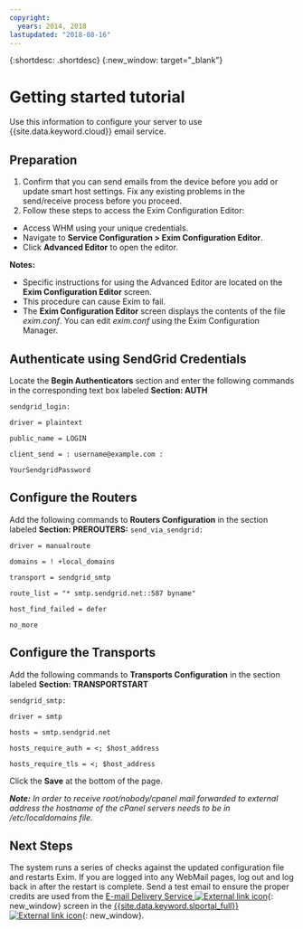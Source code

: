 ```yaml
---
copyright:
  years: 2014, 2018
lastupdated: "2018-08-16"
---
```


{:shortdesc: .shortdesc}
{:new_window: target="_blank"}

# Getting started tutorial

Use this information to configure your server to use {{site.data.keyword.cloud}} email service.

## Preparation

1.  Confirm that you can send emails from the device before you add or update smart host settings. Fix any existing problems in the send/receive process before you proceed.
2. Follow these steps to access the Exim Configuration Editor:
  * Access WHM using your unique credentials.
  * Navigate to **Service Configuration > Exim Configuration Editor**.
  * Click **Advanced Editor** to open the editor.

**Notes:**
- Specific instructions for using the Advanced Editor are located on the **Exim Configuration Editor** screen.
- This procedure can cause Exim to fail.
- The **Exim Configuration Editor** screen displays the contents of the file _exim.conf_. You can edit _exim.conf_ using the Exim Configuration Manager.

## Authenticate using SendGrid Credentials

Locate the **Begin Authenticators** section and enter the following commands in the corresponding text box labeled **Section: AUTH**

`sendgrid_login:`

`driver = plaintext`

`public_name = LOGIN`

`client_send = : username@example.com :`

`YourSendgridPassword`

## Configure the Routers

Add the following commands to **Routers Configuration** in the section labeled **Section: PREROUTERS:**
`send_via_sendgrid:`

`driver = manualroute`

`domains = ! +local_domains`

`transport = sendgrid_smtp`

`route_list = "* smtp.sendgrid.net::587 byname"`

`host_find_failed = defer`

`no_more`

## Configure the Transports

Add the following commands to **Transports Configuration** in the section labeled **Section: TRANSPORTSTART**

`sendgrid_smtp:`

`driver = smtp`

`hosts = smtp.sendgrid.net`

`hosts_require_auth = <; $host_address`

`hosts_require_tls = <; $host_address`

Click the **Save** at the bottom of the page.

<em>**Note:** In order to receive root/nobody/cpanel mail forwarded to external address the hostname of the cPanel servers needs to be in /etc/localdomains file.</em>

## Next Steps

The system runs a series of checks against the updated configuration file and restarts Exim. If you are logged into any WebMail pages, log out and log back in after the restart is complete. Send a test email to ensure the proper credits are used from the [E-mail Delivery Service ![External link icon](../../icons/launch-glyph.svg "External link icon")](https://control.softlayer.com/services/emaildelivery){: new_window} screen in the [{{site.data.keyword.slportal_full}} ![External link icon](../../icons/launch-glyph.svg "External link icon")](https://control.softlayer.com/){: new_window}.
